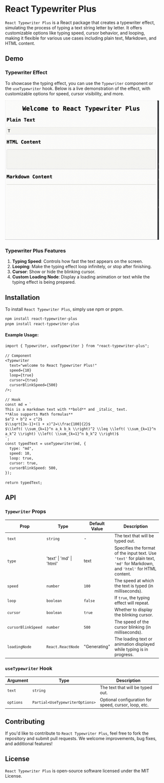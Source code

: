 # React Typewriter Plus

`React Typewriter Plus` is a React package that creates a typewriter effect, simulating the process of typing a text string letter by letter. It offers customizable options like typing speed, cursor behavior, and looping, making it flexible for various use cases including plain text, Markdown, and HTML content.

## Demo

### Typewriter Effect

To showcase the typing effect, you can use the `Typewriter` component or the `useTypewriter` hook. Below is a live demonstration of the effect, with customizable options for speed, cursor visibility, and more.

![screenshot](https://github.com/ramey502/react-typewriter-plus/blob/master/docs/screenshot.gif)

### Typewriter Plus Features

1. **Typing Speed**: Controls how fast the text appears on the screen.
2. **Looping**: Make the typing effect loop infinitely, or stop after finishing.
3. **Cursor**: Show or hide the blinking cursor.
4. **Custom Loading Node**: Display a loading animation or text while the typing effect is being prepared.

## Installation

To install `React Typewriter Plus`, simply use npm or pnpm.

```bash
npm install react-typewriter-plus
pnpm install react-typewriter-plus
```

#### Example Usage:

```tsx
import { Typewriter, useTypewriter } from "react-typewriter-plus";

// Component
<Typewriter
  text="welcome to React Typewriter Plus!"
  speed={10}
  loop={true}
  cursor={true}
  cursorBlinkSpeed={500}
/>;

// Hook
const md = `
This is a markdown text with **bold** and _italic_ text.
**Also supports Math formulas**
$a^2 + b^2 = c^2$
$\\sqrt{3x-1}+(1 + x)^2=\\frac{100}{2}$
$\\left( \\sum_{k=1}^n a_k b_k \\right)^2 \\leq \\left( \\sum_{k=1}^n a_k^2 \\right) \\left( \\sum_{k=1}^n b_k^2 \\right)$
`;
const typedText = useTypewriter(md, {
  type: "md",
  speed: 10,
  loop: true,
  cursor: true,
  cursorBlinkSpeed: 500,
});

return typedText;
```

## API

### `Typewriter` Props

| Prop               | Type                     | Default Value | Description                                                  |
| ------------------ | ------------------------ | ------------- | ------------------------------------------------------------ |
| `text`             | `string`                 | -             | The text that will be typed out.                             |
| `type`             | 'text' \| 'md' \| 'html' | text          | Specifies the format of the input text. Use `'text'` for plain text, `'md'` for Markdown, and `'html'` for HTML content. |
| `speed`            | `number`                 | `100`         | The speed at which the text is typed (in milliseconds).      |
| `loop`             | `boolean`                | `false`       | If `true`, the typing effect will repeat.                    |
| `cursor`           | `boolean`                | `true`        | Whether to display the blinking cursor.                      |
| `cursorBlinkSpeed` | `number`                 | `500`         | The speed of the cursor blinking (in milliseconds).          |
| `loadingNode`      | `React.ReactNode`        | "Generating"  | The loading text or animation displayed while typing is in progress. |

### `useTypewriter` Hook

| Argument  | Type                            | Description                                          |
| --------- | ------------------------------- | ---------------------------------------------------- |
| `text`    | `string`                        | The text that will be typed out.                     |
| `options` | `Partial<UseTypewriterOptions>` | Optional configuration for speed, cursor, loop, etc. |

## Contributing

If you'd like to contribute to `React Typewriter Plus`, feel free to fork the repository and submit pull requests. We welcome improvements, bug fixes, and additional features!

## License

`React Typewriter Plus` is open-source software licensed under the MIT License.
